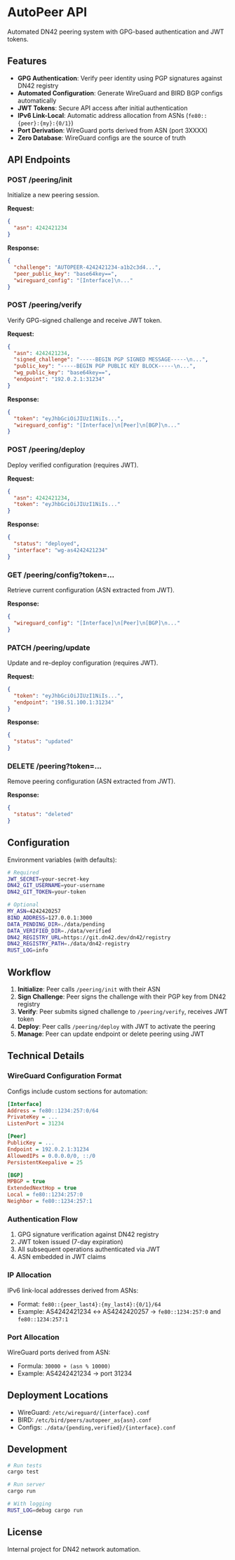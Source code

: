 # AutoPeer API

Automated DN42 peering system with GPG-based authentication and JWT tokens.

## Features

- **GPG Authentication**: Verify peer identity using PGP signatures against DN42 registry
- **Automated Configuration**: Generate WireGuard and BIRD BGP configs automatically
- **JWT Tokens**: Secure API access after initial authentication
- **IPv6 Link-Local**: Automatic address allocation from ASNs (`fe80::{peer}:{my}:{0/1}`)
- **Port Derivation**: WireGuard ports derived from ASN (port 3XXXX)
- **Zero Database**: WireGuard configs are the source of truth

## API Endpoints

### POST /peering/init
Initialize a new peering session.

**Request:**
```json
{
  "asn": 4242421234
}
```

**Response:**
```json
{
  "challenge": "AUTOPEER-4242421234-a1b2c3d4...",
  "peer_public_key": "base64key==",
  "wireguard_config": "[Interface]\n..."
}
```

### POST /peering/verify
Verify GPG-signed challenge and receive JWT token.

**Request:**
```json
{
  "asn": 4242421234,
  "signed_challenge": "-----BEGIN PGP SIGNED MESSAGE-----\n...",
  "public_key": "-----BEGIN PGP PUBLIC KEY BLOCK-----\n...",
  "wg_public_key": "base64key==",
  "endpoint": "192.0.2.1:31234"
}
```

**Response:**
```json
{
  "token": "eyJhbGciOiJIUzI1NiIs...",
  "wireguard_config": "[Interface]\n[Peer]\n[BGP]\n..."
}
```

### POST /peering/deploy
Deploy verified configuration (requires JWT).

**Request:**
```json
{
  "asn": 4242421234,
  "token": "eyJhbGciOiJIUzI1NiIs..."
}
```

**Response:**
```json
{
  "status": "deployed",
  "interface": "wg-as4242421234"
}
```

### GET /peering/config?token=...
Retrieve current configuration (ASN extracted from JWT).

**Response:**
```json
{
  "wireguard_config": "[Interface]\n[Peer]\n[BGP]\n..."
}
```

### PATCH /peering/update
Update and re-deploy configuration (requires JWT).

**Request:**
```json
{
  "token": "eyJhbGciOiJIUzI1NiIs...",
  "endpoint": "198.51.100.1:31234"
}
```

**Response:**
```json
{
  "status": "updated"
}
```

### DELETE /peering?token=...
Remove peering configuration (ASN extracted from JWT).

**Response:**
```json
{
  "status": "deleted"
}
```

## Configuration

Environment variables (with defaults):

```bash
# Required
JWT_SECRET=your-secret-key
DN42_GIT_USERNAME=your-username
DN42_GIT_TOKEN=your-token

# Optional
MY_ASN=4242420257
BIND_ADDRESS=127.0.0.1:3000
DATA_PENDING_DIR=./data/pending
DATA_VERIFIED_DIR=./data/verified
DN42_REGISTRY_URL=https://git.dn42.dev/dn42/registry
DN42_REGISTRY_PATH=./data/dn42-registry
RUST_LOG=info
```

## Workflow

1. **Initialize**: Peer calls `/peering/init` with their ASN
2. **Sign Challenge**: Peer signs the challenge with their PGP key from DN42 registry
3. **Verify**: Peer submits signed challenge to `/peering/verify`, receives JWT token
4. **Deploy**: Peer calls `/peering/deploy` with JWT to activate the peering
5. **Manage**: Peer can update endpoint or delete peering using JWT

## Technical Details

### WireGuard Configuration Format

Configs include custom sections for automation:

```ini
[Interface]
Address = fe80::1234:257:0/64
PrivateKey = ...
ListenPort = 31234

[Peer]
PublicKey = ...
Endpoint = 192.0.2.1:31234
AllowedIPs = 0.0.0.0/0, ::/0
PersistentKeepalive = 25

[BGP]
MPBGP = true
ExtendedNextHop = true
Local = fe80::1234:257:0
Neighbor = fe80::1234:257:1
```

### Authentication Flow

1. GPG signature verification against DN42 registry
2. JWT token issued (7-day expiration)
3. All subsequent operations authenticated via JWT
4. ASN embedded in JWT claims

### IP Allocation

IPv6 link-local addresses derived from ASNs:
- Format: `fe80::{peer_last4}:{my_last4}:{0/1}/64`
- Example: AS4242421234 ↔ AS4242420257 → `fe80::1234:257:0` and `fe80::1234:257:1`

### Port Allocation

WireGuard ports derived from ASN:
- Formula: `30000 + (asn % 10000)`
- Example: AS4242421234 → port 31234

## Deployment Locations

- WireGuard: `/etc/wireguard/{interface}.conf`
- BIRD: `/etc/bird/peers/autopeer_as{asn}.conf`
- Configs: `./data/{pending,verified}/{interface}.conf`

## Development

```bash
# Run tests
cargo test

# Run server
cargo run

# With logging
RUST_LOG=debug cargo run
```

## License

Internal project for DN42 network automation.
